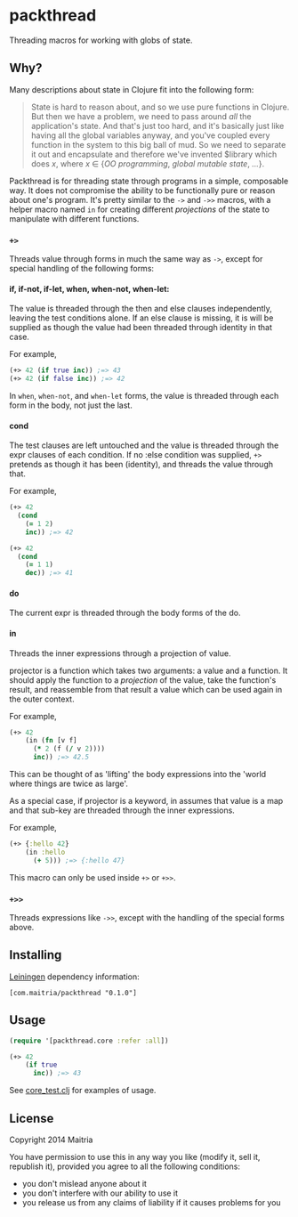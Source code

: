 # packthread

Threading macros for working with globs of state.

## Why?

Many descriptions about state in Clojure fit into the following form:

> State is hard to reason about, and so we use pure functions in Clojure.  But then
> we have a problem, we need to pass around _all_ the application's state. And that's
> just too hard, and it's basically just like having all the global variables anyway,
> and you've coupled every function in the system to this big ball of mud. So we need
> to separate it out and encapsulate and therefore we've invented $library which does
> _x_, where _x_ ∈ {_OO programming_, _global mutable state_, _..._}.

Packthread is for threading state through programs in a simple, composable way.  It
does not compromise the ability to be functionally pure or reason about one's program.
It's pretty similar to the `->` and `->>` macros, with a helper macro named `in` for
creating different _projections_ of the state to manipulate with different functions.

### `+>`

Threads value through forms in much the same way as `->`, except for special
handling of the following forms:
  
####  if, if-not, if-let, when, when-not, when-let:

The value is threaded through the then and else clauses independently,
leaving the test conditions alone.  If an else clause is missing, it is
will be supplied as though the value had been threaded through identity
in that case.

For example,

```clojure
(+> 42 (if true inc)) ;=> 43
(+> 42 (if false inc)) ;=> 42
```
      
In `when`, `when-not`, and `when-let` forms, the value is threaded through each
form in the body, not just the last.

#### cond

The test clauses are left untouched and the value is threaded through
the expr clauses of each condition.  If no :else condition was supplied,
`+>` pretends as though it has been (identity), and threads the value
through that.

For example,

```clojure
(+> 42
  (cond
    (= 1 2)
    inc)) ;=> 42

(+> 42
  (cond
    (= 1 1)
    dec)) ;=> 41
```

#### do
    
The current expr is threaded through the body forms of the do.

#### in

Threads the inner expressions through a projection of value.

projector is a function which takes two arguments: a value and a function.
It should apply the function to a _projection_ of the value, take the
function's result, and reassemble from that result a value which can be
used again in the outer context.

For example,

```clojure
(+> 42
    (in (fn [v f]
	  (* 2 (f (/ v 2))))
      inc)) ;=> 42.5
```

This can be thought of as 'lifting' the body expressions into the 'world
where things are twice as large'.

As a special case, if projector is a keyword, in assumes that value is a
map and that sub-key are threaded through the inner expressions.

For example,

```clojure
(+> {:hello 42}
    (in :hello
      (+ 5))) ;=> {:hello 47}
```

This macro can only be used inside `+>` or `+>>`.

### `+>>`

Threads expressions like `->>`, except with the handling of the special forms
above.

## Installing

[Leiningen](http://github.com/technomancy/leiningen/) dependency information:

```
[com.maitria/packthread "0.1.0"]
```

## Usage

```clojure
(require '[packthread.core :refer :all])

(+> 42
    (if true
      inc)) ;=> 43
```

See [core_test.clj](test/packthread/core_test.clj) for examples of usage.

## License

Copyright 2014 Maitria

You have permission to use this in any way you like (modify it, sell it, republish it), 
provided you agree to all the following conditions:

* you don't mislead anyone about it
* you don't interfere with our ability to use it
* you release us from any claims of liability if it causes problems for you
